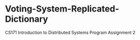# Voting-System-Replicated-Dictionary
CS171 Introduction to Distributed Systems Program Assignment 2
